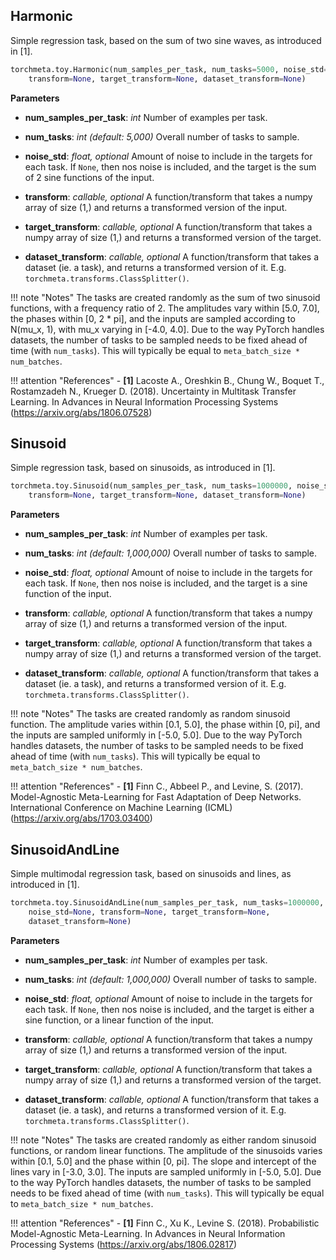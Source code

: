 ## Harmonic

Simple regression task, based on the sum of two sine waves, as introduced in [1].

```python
torchmeta.toy.Harmonic(num_samples_per_task, num_tasks=5000, noise_std=None,
    transform=None, target_transform=None, dataset_transform=None)
```

**Parameters**

 - **num_samples_per_task**: *int*
 Number of examples per task.

 - **num_tasks**: *int (default: 5,000)*
 Overall number of tasks to sample.

 - **noise_std**: *float, optional*
 Amount of noise to include in the targets for each task. If `None`, then nos noise is included, and the target is the sum of 2 sine functions of the input.

 - **transform**: *callable, optional*
 A function/transform that takes a numpy array of size (1,) and returns a transformed version of the input.

 - **target_transform**: *callable, optional*
 A function/transform that takes a numpy array of size (1,) and returns a transformed version of the target.

 - **dataset_transform**: *callable, optional*
 A function/transform that takes a dataset (ie. a task), and returns a transformed version of it. E.g. `torchmeta.transforms.ClassSplitter()`.

!!! note "Notes"
    The tasks are created randomly as the sum of two sinusoid functions, with a frequency ratio of 2. The amplitudes vary within [5.0, 7.0], the phases within [0, 2 * pi], and the inputs are sampled according to N(mu_x, 1), with mu_x varying in [-4.0, 4.0]. Due to the way PyTorch handles datasets, the number of tasks to be sampled needs to be fixed ahead of time (with `num_tasks`). This will typically be equal to `meta_batch_size * num_batches`.

!!! attention "References"
    - **[1]** Lacoste A., Oreshkin B., Chung W., Boquet T., Rostamzadeh N., Krueger D. (2018). Uncertainty in Multitask Transfer Learning. In Advances in Neural Information Processing Systems (https://arxiv.org/abs/1806.07528)

## Sinusoid

Simple regression task, based on sinusoids, as introduced in [1].

```python
torchmeta.toy.Sinusoid(num_samples_per_task, num_tasks=1000000, noise_std=None,
    transform=None, target_transform=None, dataset_transform=None)
```

**Parameters**

 - **num_samples_per_task**: *int*
 Number of examples per task.

 - **num_tasks**: *int (default: 1,000,000)*
 Overall number of tasks to sample.

 - **noise_std**: *float, optional*
 Amount of noise to include in the targets for each task. If `None`, then nos noise is included, and the target is a sine function of the input.

 - **transform**: *callable, optional*
 A function/transform that takes a numpy array of size (1,) and returns a transformed version of the input.

 - **target_transform**: *callable, optional*
 A function/transform that takes a numpy array of size (1,) and returns a transformed version of the target.

 - **dataset_transform**: *callable, optional*
 A function/transform that takes a dataset (ie. a task), and returns a transformed version of it. E.g. `torchmeta.transforms.ClassSplitter()`.

!!! note "Notes"
    The tasks are created randomly as random sinusoid function. The amplitude varies within [0.1, 5.0], the phase within [0, pi], and the inputs are sampled uniformly in [-5.0, 5.0]. Due to the way PyTorch handles datasets, the number of tasks to be sampled needs to be fixed ahead of time (with `num_tasks`). This will typically be equal to `meta_batch_size * num_batches`.

!!! attention "References"
    - **[1]** Finn C., Abbeel P., and Levine, S. (2017). Model-Agnostic Meta-Learning for Fast Adaptation of Deep Networks. International Conference on Machine Learning (ICML) (https://arxiv.org/abs/1703.03400)

## SinusoidAndLine

Simple multimodal regression task, based on sinusoids and lines, as introduced in [1].

```python
torchmeta.toy.SinusoidAndLine(num_samples_per_task, num_tasks=1000000,
    noise_std=None, transform=None, target_transform=None,
    dataset_transform=None)
```

**Parameters**

 - **num_samples_per_task**: *int*
 Number of examples per task.

 - **num_tasks**: *int (default: 1,000,000)*
 Overall number of tasks to sample.

 - **noise_std**: *float, optional*
 Amount of noise to include in the targets for each task. If `None`, then nos noise is included, and the target is either a sine function, or a linear function of the input.

 - **transform**: *callable, optional*
 A function/transform that takes a numpy array of size (1,) and returns a transformed version of the input.

 - **target_transform**: *callable, optional*
 A function/transform that takes a numpy array of size (1,) and returns a transformed version of the target.

 - **dataset_transform**: *callable, optional*
 A function/transform that takes a dataset (ie. a task), and returns a transformed version of it. E.g. `torchmeta.transforms.ClassSplitter()`.

!!! note "Notes"
    The tasks are created randomly as either random sinusoid functions, or random linear functions. The amplitude of the sinusoids varies within [0.1, 5.0] and the phase within [0, pi]. The slope and intercept of the lines vary in [-3.0, 3.0]. The inputs are sampled uniformly in [-5.0, 5.0]. Due to the way PyTorch handles datasets, the number of tasks to be sampled needs to be fixed ahead of time (with `num_tasks`). This will typically be equal to `meta_batch_size * num_batches`.

!!! attention "References"
    - **[1]** Finn C., Xu K., Levine S. (2018). Probabilistic Model-Agnostic Meta-Learning. In Advances in Neural Information Processing Systems (https://arxiv.org/abs/1806.02817)